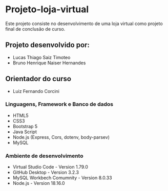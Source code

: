 # Projeto-loja-virtual
 Este projeto consiste no desenvolvimento de uma loja virtual como projeto final de conclusão de curso.

## Projeto desenvolvido por:
- Lucas Thiago Saiz Timoteo
- Bruno Henrique Naiser Hernandes

## Orientador do curso
- Luiz Fernando Corcini

### Linguagens, Framework e Banco de dados
- HTML5
- CSS3
- Bootstrap 5
- Java Script
- Node.js (Express, Cors, dotenv, body-parsev)
- MySQL

### Ambiente de desenvolvimento
- Virtual Studio Code - Version 1.79.0
- GitHub Desktop - Version 3.2.3
- MySQL Workbech Comumnity - Version 8.0.33
- Node.js - Version 18.16.0
